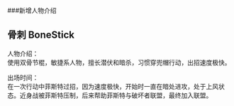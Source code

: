 ###新增人物介绍

骨刺 BoneStick
-------------
人物介绍：  
使用双骨节棍，敏捷系人物，擅长潜伏和暗杀，习惯穿兜帽行动，出招速度极快。

出场时间：  
在一次行动中菲斯特过招，因为速度极快，开始时一直在暗处进攻，处于上风状态。近身战被菲斯特压制，后来帮助菲斯特与破坏者联盟，最终加入联盟。



